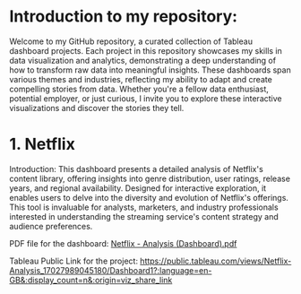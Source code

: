 # Introduction to my repository:
Welcome to my GitHub repository, a curated collection of Tableau dashboard projects. Each project in this repository showcases my skills in data visualization and analytics, demonstrating a deep understanding of how to transform raw data into meaningful insights. These dashboards span various themes and industries, reflecting my ability to adapt and create compelling stories from data. Whether you're a fellow data enthusiast, potential employer, or just curious, I invite you to explore these interactive visualizations and discover the stories they tell.


# 1. Netflix
Introduction:
This dashboard presents a detailed analysis of Netflix's content library, offering insights into genre distribution, user ratings, release years, and regional availability. Designed for interactive exploration, it enables users to delve into the diversity and evolution of Netflix's offerings. This tool is invaluable for analysts, marketers, and industry professionals interested in understanding the streaming service's content strategy and audience preferences.

PDF file for the dashboard:
[Netflix - Analysis (Dashboard).pdf](https://github.com/aditya0798/Tableau_visualization/files/13782104/Netflix.-.Analysis.Dashboard.pdf)

Tableau Public Link for the project:
https://public.tableau.com/views/Netflix-Analysis_17027989045180/Dashboard1?:language=en-GB&:display_count=n&:origin=viz_share_link
